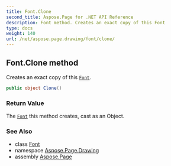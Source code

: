 ```yaml
---
title: Font.Clone
second_title: Aspose.Page for .NET API Reference
description: Font method. Creates an exact copy of this Font
type: docs
weight: 140
url: /net/aspose.page.drawing/font/clone/
---
```

## Font.Clone method

Creates an exact copy of this [`Font`](../).

```csharp
public object Clone()
```

### Return Value

The [`Font`](../) this method creates, cast as an Object.

### See Also

* class [Font](../)
* namespace [Aspose.Page.Drawing](../../font/)
* assembly [Aspose.Page](../../../)


